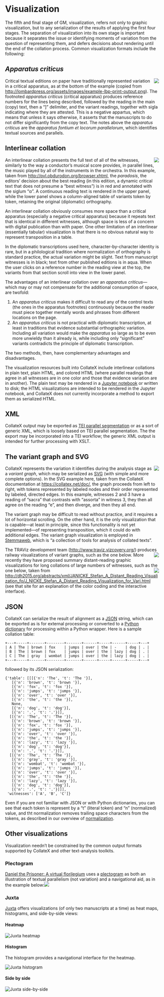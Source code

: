# Visualization

The fifth and final stage of GM, visualization, refers not only to graphic visualization, but to any serialization of the results of applying the first four stages. The separation of visualization into its own stage is important because it separates the issue or identifying moments of variation from the question of representing them, and defers decisions about rendering until the end of the collation process. Common visualization formats include the following:

## _Apparatus criticus_

<img src="../../../images/example-lbp-print-output.png" align="right"/>Critical textual editions on paper have traditionally represented variation in a critical apparatus, as at the bottom of the example (copied from <http://lombardpress.org/assets/images/example-lbp-print-output.png>). The footnoted _apparatus criticus_ (critical apparatus) produces reference numbers for the lines being described, followed by the reading in the main (copy) text, then a “]” delimiter, and the variant readings, together with sigla indicating where they are attested. This is a negative appartus, which means that unless it says otherwise, it asserts that the manuscripts to do not differ significantly from the copy text. The notes above the _apparatus criticus_ are the _apparatus fontium et locorum parallelorum_, which identifies textual sources and parallels.

## Interlinear collation

<img src="../../../images/pvl_interlinear_3.5.png" align="right"/>An interlinear collation presents the full text of all of the witnesses, similarly to the way a conductor’s musical score provides, in parallel lines, the music played by all of the instruments in the orchestra. In this example, taken from <http://pvl.obdurodon.org/browser.xhtml>, the _paradosis_, the editors’ decision about the best reading (in this edition, a dynamic critical text that does not presume a “best witness”) is in red and annotated with the siglum “α”. A continuous reading text is rendered in the upper panel, while the lower panel shows a column-aligned table of variants token by token, retaining the original (diplomatic) orthography.

An interlinear collation obviously consumes more space than a critical apparatus (especially a negative critical apparatus) because it repeats text that is identical in different witnesses, although space is less of a concern with digital publication than with paper. One other limitation of an interlinear (essentially tabular) visualization is that there is no obvious natural way to represent transposition in a table.

In the diplomatic transcriptions used here, character-by-character identity is rare, but in a philological tradition where normalization of orthography is standard practice, the actual variation might be slight. Text from manuscript witnesses is in black; text from other published editions is in aqua. When the user clicks on a reference number in the reading view at the top, the variants from that section scroll into view in the lower panel.

The advantages of an interlinear collation over an _apparatus criticus_—which may or may not compensate for the additional consumption of space, are twofold:

1. An _apparatus criticus_ makes it difficult to read any of the control texts (the ones in the apparatus footnotes) continuously because the reader must piece together mentally words and phrases from different locations on the page. 
2. An _apparatus criticus_ is not practical with diplomatic transcription, at least in traditions that evidence substantial orthographic variation. Including all variation would make the _apparatus_ so large as to be even more unwieldy than it already is, while including only “significant” variants contradicts the principle of diplomatic transcription. 

The two methods, then, have complementary advantages and disadvantages.

The visualization resources built into CollateX include interlinear collations in plain text, plain HTML, and colored HTML (where parallel readings that agree in all witnesses are in one color and those that evidence variation are in another). The plain text may be rendered in a [Jupyter notebook](http://jupyter.org/) or written to disk; the HTML visualizations are intended to be rendered in the Jupyter notebook, and CollateX does not currently incorporate a method to export them as serialized HTML.

## XML

CollateX output may be exported as [TEI parallel segmentation](http://www.tei-c.org/release/doc/tei-p5-doc/en/html/TC.html#TCAPPS) or as a sort of generic XML, which is loosely based on TEI parallel segmentation. The the export may be incorporated into a TEI workflow; the generic XML output is intended for further processing with XSLT.

## The variant graph and SVG

<img src="../../../images/variant-graph-collatex.png" align="right">CollateX represents the variation it identifies during the analysis stage as a _variant graph_, which may be serialized as [SVG](http://tutorials.jenkov.com/svg/index.html) (with simple and more complete options). In the SVG example here, taken from the CollateX documentation at <https://collatex.net/doc/>, the graph proceeds from left to right, with tokens represented by labeled nodes and their order represented by labeled, directed edges. In this example, witnesses 2 and 3 have a reading of “sacra” that contrasts with “assorta” in witness 3, they then all agree on the reading “e”, and then diverge, and then they all end. 

The variant graph may be difficult to read without practice, and it requires a lot of horizontal scrolling. On the other hand, it is the only visualization that is capable—at least in principle, since this functionality is not yet implemented—of representing transposition, which it could do with additional edges. The variant graph visualization is employed in [Stemmaweb](https://stemmaweb.net/), which is “a collection of tools for analysis of collated texts”.

The TRAViz development team (<http://www.traviz.vizcovery.org/>) produces railway visualizations of variant graphs, such as the one below. <img src="../../../images/traviz_1.png" align="right"/>More recently they have proposed summary distant-reading graphic visualizations for long collations of large numbers of witnesses, such as the one below<img src="../../../images/traviz_2.png" align="right"/>, taken from <http://dh2015.org/abstracts/xml/JANICKE_Stefan_A_Distant_Reading_Visualization_fo/J_NICKE_Stefan_A_Distant_Reading_Visualization_for_Vari.html> (see that site for an explanation of the color coding and the interactive interface).

## JSON

CollateX can serialize the result of alignment as a [JSON](http://www.json.org/) string, which can be exported as is for external processing or converted to a [Python dictionary](https://docs.python.org/3/tutorial/datastructures.html#dictionaries) for processing within a Python wrapper. Here is a sample collation table:

	+---+-----+-------+--------+-------+------+-----+------+-----+---+
	| A | The | brown | fox    | jumps | over | the | -    | dog | . |
	| B | The | brown | fox    | jumps | over | the | lazy | dog | . |
	| C | The | gray  | wombat | jumps | over | the | lazy | dog | . |
	+---+-----+-------+--------+-------+------+-----+------+-----+---+

 followed by its JSON serialization:

	{'table': [[[{'n': 'The', 't': 'The '}],
	   [{'n': 'brown', 't': 'brown '}],
	   [{'n': 'fox', 't': 'fox '}],
	   [{'n': 'jumps', 't': 'jumps '}],
	   [{'n': 'over', 't': 'over '}],
	   [{'n': 'the', 't': 'the '}],
	   None,
	   [{'n': 'dog', 't': 'dog'}],
	   [{'n': '.', 't': '.'}]],
	  [[{'n': 'The', 't': 'The '}],
	   [{'n': 'brown', 't': 'brown '}],
	   [{'n': 'fox', 't': 'fox '}],
	   [{'n': 'jumps', 't': 'jumps '}],
	   [{'n': 'over', 't': 'over '}],
	   [{'n': 'the', 't': 'the '}],
	   [{'n': 'lazy', 't': 'lazy '}],
	   [{'n': 'dog', 't': 'dog'}],
	   [{'n': '.', 't': '.'}]],
	  [[{'n': 'The', 't': 'The '}],
	   [{'n': 'gray', 't': 'gray '}],
	   [{'n': 'wombat', 't': 'wombat '}],
	   [{'n': 'jumps', 't': 'jumps '}],
	   [{'n': 'over', 't': 'over '}],
	   [{'n': 'the', 't': 'the '}],
	   [{'n': 'lazy', 't': 'lazy '}],
	   [{'n': 'dog', 't': 'dog'}],
	   [{'n': '.', 't': '.'}]]],
	 'witnesses': ['A', 'B', 'C']}

Even if you are not familiar with JSON or with Python dictionaries, you can see that each token is represent by a “t” (literal token) and “n” (normalized) value, and tht normalization removes trailing space characters from the tokens, as described in our overview of [normalization](week_2_day_1_normalization.md). 

## Other visualizations

Visualization needn’t be constrained by the common output formats supported by CollateX and other text-analysis toolkits. 

### Plectogram

[Daniel the Prisoner: A virtual florilegium](http://zatochnik.obdurodon.org) uses a [plectogram](https://www.academia.edu/1018153/_Modelling_the_genealogy_of_Maksim_Greks_collection_types_the_Plectogram_as_visual_aid_in_reconstruction._In_Medieval_Russian_Culture_v._2_ed._by_Michael_S._Flier_and_Daniel_Rowland._Berkeley._Los_Angeles_London_Univ._of_California_Press_1994_p._107-133._Preliminary_version_presented_at_Workshop_on_Medieval_East_Slavic_Culture_University_of_California_Los_Angeles_June_2-7_1990_) as both an illustration of textual parallelism (not variation) and a navigational aid, as in the example below:<img src="../../../images/plectogram_daniil.png"/>

### Juxta

[Juxta](http://www.juxtasoftware.org/) offers visualizations (of only two manuscripts at a time) as heat maps, histograms, and side-by-side views:

#### Heatmap

![Juxta heatmap](../../../images/juxta_heatmap_declaration.png)

#### Histogram

The histogram provides a navigational interface for the heatmap.

![Juxta histogram](../../../images/juxta_histogram_declaration.png)

#### Side by side

![Juxta side-by-side](../../../images/juxta_side-by-side_declaration.png)


